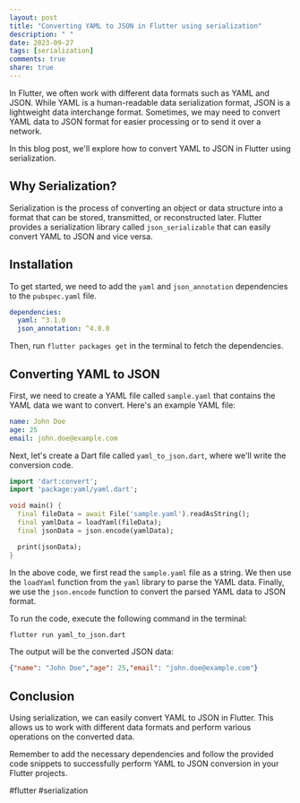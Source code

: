 ```yaml
---
layout: post
title: "Converting YAML to JSON in Flutter using serialization"
description: " "
date: 2023-09-27
tags: [serialization]
comments: true
share: true
---
```


In Flutter, we often work with different data formats such as YAML and JSON. While YAML is a human-readable data serialization format, JSON is a lightweight data interchange format. Sometimes, we may need to convert YAML data to JSON format for easier processing or to send it over a network.

In this blog post, we'll explore how to convert YAML to JSON in Flutter using serialization.

## Why Serialization?

Serialization is the process of converting an object or data structure into a format that can be stored, transmitted, or reconstructed later. Flutter provides a serialization library called `json_serializable` that can easily convert YAML to JSON and vice versa.

## Installation

To get started, we need to add the `yaml` and `json_annotation` dependencies to the `pubspec.yaml` file.

```yaml
dependencies:
  yaml: ^3.1.0
  json_annotation: ^4.0.0
```

Then, run `flutter packages get` in the terminal to fetch the dependencies.

## Converting YAML to JSON

First, we need to create a YAML file called `sample.yaml` that contains the YAML data we want to convert. Here's an example YAML file:

```yaml
name: John Doe
age: 25
email: john.doe@example.com
```

Next, let's create a Dart file called `yaml_to_json.dart`, where we'll write the conversion code.

```dart
import 'dart:convert';
import 'package:yaml/yaml.dart';

void main() {
  final fileData = await File('sample.yaml').readAsString();
  final yamlData = loadYaml(fileData);
  final jsonData = json.encode(yamlData);

  print(jsonData);
}
```

In the above code, we first read the `sample.yaml` file as a string. We then use the `loadYaml` function from the `yaml` library to parse the YAML data. Finally, we use the `json.encode` function to convert the parsed YAML data to JSON format.

To run the code, execute the following command in the terminal:

```bash
flutter run yaml_to_json.dart
```

The output will be the converted JSON data:

```json
{"name": "John Doe","age": 25,"email": "john.doe@example.com"}
```

## Conclusion
Using serialization, we can easily convert YAML to JSON in Flutter. This allows us to work with different data formats and perform various operations on the converted data.

Remember to add the necessary dependencies and follow the provided code snippets to successfully perform YAML to JSON conversion in your Flutter projects.

#flutter #serialization